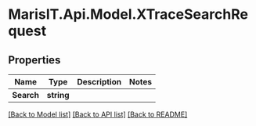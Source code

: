 
# MarisIT.Api.Model.XTraceSearchRequest

## Properties

Name | Type | Description | Notes
------------ | ------------- | ------------- | -------------
**Search** | **string** |  | 

[[Back to Model list]](../README.md#documentation-for-models)
[[Back to API list]](../README.md#documentation-for-api-endpoints)
[[Back to README]](../README.md)

